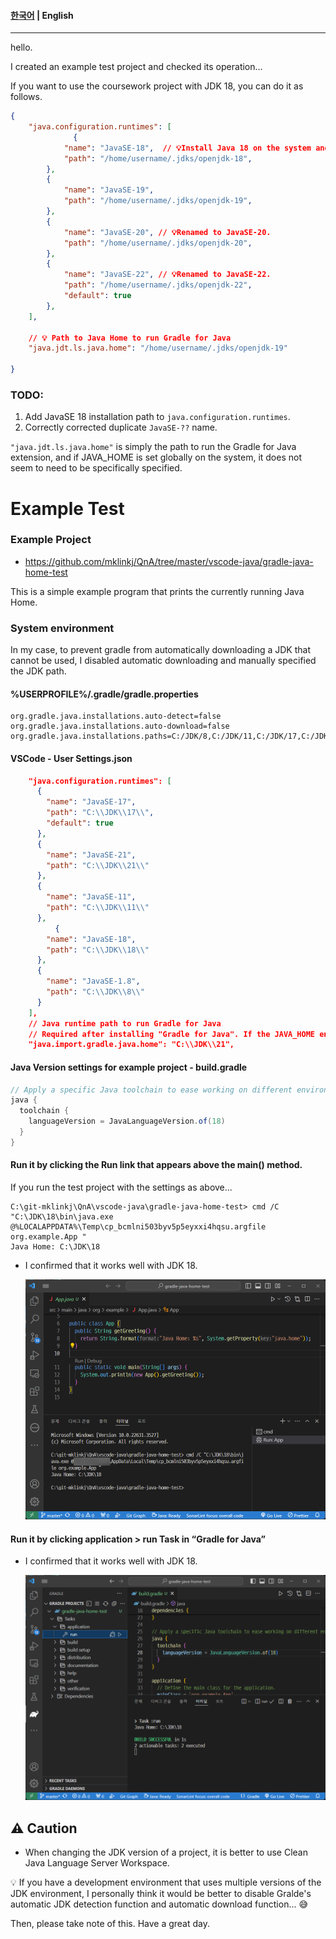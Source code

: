 #### [한국어](README-ko.md) | **English**

---

hello.

I created an example test project and checked its operation...


If you want to use the coursework project with JDK 18, you can do it as follows.

```json
{
    "java.configuration.runtimes": [
			  { 
            "name": "JavaSE-18",  // 💡Install Java 18 on the system and add the path
            "path": "/home/username/.jdks/openjdk-18",
        },
        {
            "name": "JavaSE-19",
            "path": "/home/username/.jdks/openjdk-19",
        },
        {
            "name": "JavaSE-20", // 💡Renamed to JavaSE-20.
            "path": "/home/username/.jdks/openjdk-20",
        },
        {
            "name": "JavaSE-22", // 💡Renamed to JavaSE-22.
            "path": "/home/username/.jdks/openjdk-22",
            "default": true
        },
    ],

    // 💡 Path to Java Home to run Gradle for Java
    "java.jdt.ls.java.home": "/home/username/.jdks/openjdk-19"

}
```



### TODO:

1. Add JavaSE 18 installation path to `java.configuration.runtimes`.
2. Correctly corrected duplicate `JavaSE-??` name.



`"java.jdt.ls.java.home"` is simply the path to run the Gradle for Java extension, and if JAVA_HOME is set globally on the system, it does not seem to need to be specifically specified.



# Example Test

### Example Project

* https://github.com/mklinkj/QnA/tree/master/vscode-java/gradle-java-home-test

This is a simple example program that prints the currently running Java Home.



### System environment

In my case, to prevent gradle from automatically downloading a JDK that cannot be used, I disabled automatic downloading and manually specified the JDK path.

#### **%USERPROFILE%/.gradle/gradle.properties**

```properties
org.gradle.java.installations.auto-detect=false
org.gradle.java.installations.auto-download=false
org.gradle.java.installations.paths=C:/JDK/8,C:/JDK/11,C:/JDK/17,C:/JDK/18,C:/JDK/21
```



#### VSCode - User Settings.json

```json
    "java.configuration.runtimes": [
      {
        "name": "JavaSE-17",
        "path": "C:\\JDK\\17\\",
        "default": true
      },
      {
        "name": "JavaSE-21",
        "path": "C:\\JDK\\21\\"
      },
      {
        "name": "JavaSE-11",
        "path": "C:\\JDK\\11\\"
      },
		  {
        "name": "JavaSE-18",
        "path": "C:\\JDK\\18\\"
      },
      {
        "name": "JavaSE-1.8",
        "path": "C:\\JDK\\8\\"
      }
    ],
    // Java runtime path to run Gradle for Java
    // Required after installing "Gradle for Java". If the JAVA_HOME environment variable is set globally on the system, it does not need to be set.
    "java.import.gradle.java.home": "C:\\JDK\\21",
```



#### Java Version settings for example project - build.gradle

```groovy
// Apply a specific Java toolchain to ease working on different environments.
java {
  toolchain {
    languageVersion = JavaLanguageVersion.of(18)
  }
}
```



#### Run it by clicking the Run link that appears above the main() method.

If you run the test project with the settings as above...

```
C:\git-mklinkj\QnA\vscode-java\gradle-java-home-test> cmd /C "C:\JDK\18\bin\java.exe @%LOCALAPPDATA%\Temp\cp_bcmlni503byv5p5eyxxi4hqsu.argfile org.example.App "
Java Home: C:\JDK\18
```

* I confirmed that it works well with JDK 18.

  ![image-20240428182053968](documents/image-20240428182053968.png)



#### Run it by clicking application > run Task in “Gradle for Java”

* I confirmed that it works well with JDK 18.

  ![image-20240428181800400](documents/image-20240428181800400.png)





## ⚠️ Caution

* When changing the JDK version of a project, it is better to use Clean Java Language Server Workspace.

  

💡 If you have a development environment that uses multiple versions of the JDK environment, I personally think it would be better to disable Gralde's automatic JDK detection function and automatic download function... 😅



Then, please take note of this. Have a great day.